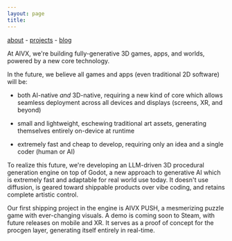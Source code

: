 ```yaml
---
layout: page
title: 
---
```

[about](/about/) - [projects](/projects/) - [blog](/blog/)


At AIVX, we're building fully-generative 3D games, apps, and worlds, powered by a new core technology.

In the future, we believe all games and apps (even traditional 2D software) will be:

- both AI-native *and* 3D-native, requiring a new kind of core which allows seamless deployment across all devices and displays (screens, XR, and beyond) 

- small and lightweight, eschewing traditional art assets, generating themselves entirely on-device at runtime
 
- extremely fast and cheap to develop, requiring only an idea and a single coder (human or AI) 

To realize this future, we're developing an LLM-driven 3D procedural generation engine on top of Godot, a new approach to generative AI which is extremely fast and adaptable for real world use today. It doesn't use diffusion, is geared toward shippable products over vibe coding, and retains complete artistic control.

Our first shipping project in the engine is AIVX PUSH, a mesmerizing puzzle game with ever-changing visuals. A demo is coming soon to Steam, with future releases on mobile and XR. It serves as a proof of concept for the procgen layer, generating itself entirely in real-time. 


